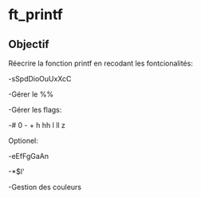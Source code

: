 # ft_printf

## Objectif

Réecrire la fonction printf en recodant les fontcionalités:


-sSpdDioOuUxXcC

-Gérer le %%

-Gérer les flags:

-# 0 - + h hh l ll z

Optionel:

-eEfFgGaAn

-*$l'

-Gestion des couleurs
